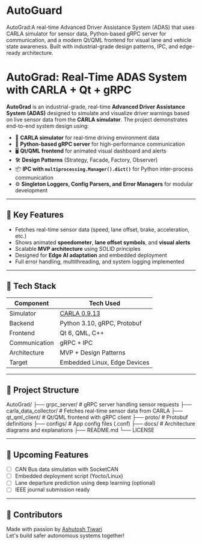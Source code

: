 # AutoGuard
 AutoGrad:A real-time Advanced Driver Assistance System (ADAS) that uses CARLA simulator for sensor data, Python-based gRPC server for communication, and a modern Qt/QML frontend for visual lane and vehicle state awareness. Built with industrial-grade design patterns, IPC, and edge-ready architecture.


# AutoGrad: Real-Time ADAS System with CARLA + Qt + gRPC

**AutoGrad** is an industrial-grade, real-time **Advanced Driver Assistance System (ADAS)** designed to simulate and visualize driver warnings based on live sensor data from the **CARLA simulator**. The project demonstrates end-to-end system design using:

- 🧠 **CARLA simulator** for real-time driving environment data
- 🔄 **Python-based gRPC server** for high-performance communication
- 🖥️ **Qt/QML frontend** for animated visual dashboard and alerts
- 🛠️ **Design Patterns** (Strategy, Facade, Factory, Observer)
- 📦 **IPC with `multiprocessing.Manager().dict()`** for Python inter-process communication
- ⚙️ **Singleton Loggers, Config Parsers, and Error Managers** for modular development

---

## 🚀 Key Features

- Fetches real-time sensor data (speed, lane offset, brake, acceleration, etc.)
- Shows animated **speedometer**, **lane offset symbols**, and **visual alerts**
- Scalable **MVP architecture** using SOLID principles
- Designed for **Edge AI adaptation** and embedded deployment
- Full error handling, multithreading, and system logging implemented

---

## 🔧 Tech Stack

| Component | Tech Used |
|----------|-----------|
| Simulator | [CARLA 0.9.13](https://carla.org) |
| Backend | Python 3.10, gRPC, Protobuf |
| Frontend | Qt 6, QML, C++ |
| Communication | gRPC + IPC |
| Architecture | MVP + Design Patterns |
| Target | Embedded Linux, Edge Devices |

---

## 📁 Project Structure

AutoGrad/ ├── grpc_server/ # gRPC server handling sensor requests ├── carla_data_collector/ # Fetches real-time sensor data from CARLA ├── qt_qml_client/ # Qt/QML frontend with gRPC client ├── proto/ # Protobuf definitions ├── configs/ # App config files (.conf) ├── docs/ # Architecture diagrams and explanations ├── README.md └── LICENSE


---

## 🧪 Upcoming Features

- [ ] CAN Bus data simulation with SocketCAN
- [ ] Embedded deployment script (Yocto/Linux)
- [ ] Lane departure prediction using deep learning (optional)
- [ ] IEEE journal submission ready

---

## 🤝 Contributors

Made with passion by [Ashutosh Tiwari](https://github.com/Ashutosh0624)  
Let's build safer autonomous systems together!
